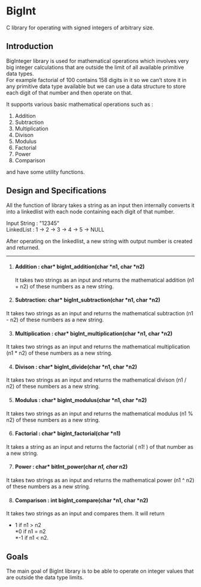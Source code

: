# BigInt
C library for operating with signed integers of arbitrary size.

## Introduction
BigInteger library is used for mathematical operations which involves very big integer calculations that are outside the limit of all available primitive data types.  
For example factorial of 100 contains 158 digits in it so we can’t store it in any primitive data type available but we can use a data structure to store each digit of that number and then operate on that.   

It supports various basic mathematical operations such as :

1. Addition
2. Subtraction
3. Multiplication
4. Divison
5. Modulus
6. Factorial
7. Power
8. Comparison 

and have some utility functions.


## Design and Specifications 

All the function of library takes a string as an input then internally converts it into a linkedlist with each node containing each digit of that number.

Input String : "12345"  
LinkedList : 1 -> 2 -> 3 -> 4 -> 5 -> NULL

After operating on the linkedlist, a new string with output number is created and returned.

*****

1. #### Addition  : char* bigInt_addition(char *n1, char *n2) 
    It takes two strings as an input and returns the mathematical addition (n1 + n2) of these numbers as a new string.

2. #### Subtraction: char* bigInt_subtraction(char *n1, char *n2) 
It takes two strings as an input and returns the mathematical subtraction (n1 - n2) of these numbers as a new string.

3. #### Multiplication : char* bigInt_multiplication(char *n1, char *n2)  
It takes two strings as an input and returns the mathematical multiplication (n1 * n2) of these numbers as a new string.

4. #### Divison : char* bigInt_divide(char *n1, char *n2) 
It takes two strings as an input and returns the mathematical divison (n1 / n2) of these numbers as a new string.

5. #### Modulus : char* bigInt_modulus(char *n1, char *n2) 
It takes two strings as an input and returns the mathematical modulus (n1 % n2) of these numbers as a new string.

6. #### Factorial : char* bigInt_factorial(char *n1) 
It takes a string as an input and returns the factorial ( n1! ) of that number as a new string.

7. #### Power : char* bitInt_power(char *n1, char* n2) 
It takes two strings as an input and returns the mathematical power (n1 ^ n2) of these numbers as a new string.

8. #### Comparison : int bigInt_compare(char *n1, char *n2)
It takes two strings as an input and compares them. It will return  
 * 1 if n1 > n2  
 *0 if n1 = n2  
 *-1 if n1 < n2.


## Goals
The main goal of BigInt library is to be able to operate on integer values that are outside the data type limits.
